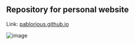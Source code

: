 ## Repository for personal website
Link: [pablorious.github.io](https://pablorious.github.io/)

![image](https://github.com/user-attachments/assets/1ad432e3-b4c6-4ec4-8765-4b520821d8cd)
